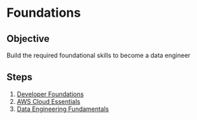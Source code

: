 # Foundations

## Objective

Build the required foundational skills to become a data engineer

## Steps

1. [Developer Foundations](./developer-foundations/)
1. [AWS Cloud Essentials](./aws-cloud-essentials/)
1. [Data Engineering Fundamentals](./data-engineering-fundamentals/)